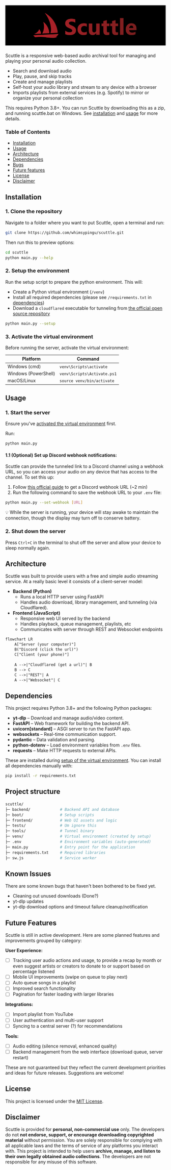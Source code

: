 ![Scuttle banner](./frontend/assets/color_banner.png)
---
Scuttle is a responsive web-based audio archival tool for managing and playing your personal audio collection.

- Search and download audio
- Play, pause, and skip tracks
- Create and manage playlists
- Self-host your audio library and stream to any device with a browser
- Imports playlists from external services (e.g. Spotify) to mirror or organize your personal collection

This requires Python 3.8+. You can run Scuttle by downloading this as a zip, and running scuttle.bat on Windows. See [installation](#installation) and [usage](#usage) for more details.

### Table of Contents
- [Installation](#installation)
- [Usage](#usage)
- [Architecture](#architecture)
- [Dependencies](#dependencies)
- [Bugs](#known-issues)
- [Future features](#future-features)
- [License](#license)
- [Disclaimer](#disclaimer)


## Installation

### 1. Clone the repository
Navigate to a folder where you want to put Scuttle, open a terminal and run:
```bash
git clone https://github.com/whimsypingu/scuttle.git
```

Then run this to preview options:
```bash
cd scuttle
python main.py --help
```

### 2. Setup the environment
Run the setup script to prepare the python environment. This will:
* Create a Python virtual environment (```/venv```)
* Install all required dependencies (please see ```/requirements.txt``` in [dependencies](#dependencies))
* Download a ```cloudflared``` executable for tunneling from [the official open source repository](https://github.com/cloudflare/cloudflared/releases/latest/)

```bash
python main.py --setup
```

### 3. Activate the virtual environment
Before running the server, activate the virtual environment:

| Platform             | Command                     |
| -------------------- | --------------------------- |
| Windows (cmd)        | `venv\Scripts\activate`     |
| Windows (PowerShell) | `venv\Scripts\Activate.ps1` |
| macOS/Linux          | `source venv/bin/activate`  |


## Usage

### 1. Start the server
Ensure you've [activated the virtual environment](#3-activate-the-virtual-environment) first. 

Run:
```bash
python main.py
```


#### 1.1 (Optional) Set up Discord webhook notifications:
Scuttle can provide the tunneled link to a Discord channel using a webhook URL, so you can access your audio on any device that has access to the channel. To set this up:

1. Follow [this official guide](https://support.discord.com/hc/en-us/articles/228383668-Intro-to-Webhooks) to get a Discord webhook URL (~2 min)
2. Run the following command to save the webhook URL to your `.env` file:
```bash
python main.py --set-webhook [URL]
```

💡 While the server is running, your device will stay awake to maintain the connection, though the display may turn off to conserve battery.

### 2. Shut down the server
Press ```Ctrl+C``` in the terminal to shut off the server and allow your device to sleep normally again.


## Architecture
Scuttle was built to provide users with a free and simple audio streaming service. At a really basic level it consists of a client-server model:

- **Backend (Python)**
    - Runs a local HTTP server using FastAPI
    - Handles audio download, library management, and tunneling (via Cloudflared).
- **Frontend (JavaScript)**
    - Responsive web UI served by the backend
    - Handles playback, queue management, playlists, etc
    - Communicates with server through REST and Websocket endpoints

```mermaid
flowchart LR
    A["Server (your computer)"]
    B("Discord (click the url)")
    C["Client (your phone)"]

    A -->|"Cloudflared (get a url)"| B
    B --> C
    C -->|"REST"| A
    A -->|"Websocket"| C
```


## Dependencies
This project requires Python 3.8+ and the following Python packages:

- **yt-dlp** – Download and manage audio/video content.  
- **FastAPI** – Web framework for building the backend API.  
- **uvicorn[standard]** – ASGI server to run the FastAPI app.  
- **websockets** – Real-time communication support.  
- **pydantic** – Data validation and parsing.  
- **python-dotenv** – Load environment variables from `.env` files.  
- **requests** – Make HTTP requests to external APIs.

These are installed during [setup of the virtual environment](#2-setup-the-environment). You can install all dependencies manually with:
```bash
pip install -r requirements.txt
```


## Project structure
```bash
scuttle/
├─ backend/             # Backend API and database
├─ boot/                # Setup scripts
├─ frontend/            # Web UI assets and logic
├─ tests/               # Um ignore this
├─ tools/               # Tunnel binary
├─ venv/                # Virtual environment (created by setup)
├─ .env                 # Environment variables (auto-generated)
├─ main.py              # Entry point for the application
├─ requirements.txt     # Required libraries
├─ sw.js                # Service worker
```


## Known Issues
There are some known bugs that haven't been bothered to be fixed yet.
* Cleaning out unused downloads (Done?)
* yt-dlp updates
* yt-dlp download options and timeout failure cleanup/notification


## Future Features
Scuttle is still in active development. Here are some planned features and improvements grouped by category:

**User Experience:**
- [ ] Tracking user audio actions and usage, to provide a recap by month or even suggest artists or creators to donate to or support based on percentage listened
- [ ] Mobile UI improvements (swipe on queue to play next)
- [ ] Auto queue songs in a playlist
- [ ] Improved search functionality
- [ ] Pagination for faster loading with larger libraries

**Integrations:**
- [ ] Import playlist from YouTube  
- [ ] User authentication and multi-user support
- [ ] Syncing to a central server (?) for recommendations

**Tools:**
- [ ] Audio editing (silence removal, enhanced quality)
- [ ] Backend management from the web interface (download queue, server restart)

These are not guaranteed but they reflect the current development priorities and ideas for future releases. Suggestions are welcome!


## License
This project is licensed under the [MIT License](./LICENSE).


## Disclaimer
Scuttle is provided for **personal, non-commercial use** only.
The developers do not **not endorse, support, or encourage downloading copyrighted material** without permission.
You are solely responsible for complying with all applicable laws and the terms of service of any platforms you interact with.
This project is intended to help users **archive, manage, and listen to their own legally obtained audio collections**. The developers are not responsible for any misuse of this software.
